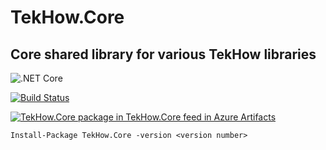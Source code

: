 # TekHow.Core 

## Core shared library for various TekHow libraries

![.NET Core](https://github.com/dynamiclynk/TekHow.Core/workflows/.NET%20Core/badge.svg) 

[![Build Status](https://dev.azure.com/tekhow/TekHow/_apis/build/status/dynamiclynk.TekHow.Core?branchName=master)](https://dev.azure.com/tekhow/TekHow/_build/latest?definitionId=1&branchName=master)

[![TekHow.Core package in TekHow.Core feed in Azure Artifacts](https://feeds.dev.azure.com/tekhow/23f4464a-0072-4a37-9f45-1172e8b5bc94/_apis/public/Packaging/Feeds/70d78358-5aba-41a5-b764-ca7420f93f75/Packages/6da1f7c7-4c8c-457b-87d4-03568263e374/Badge)](https://dev.azure.com/tekhow/TekHow/_packaging?_a=package&feed=70d78358-5aba-41a5-b764-ca7420f93f75&package=6da1f7c7-4c8c-457b-87d4-03568263e374&preferRelease=true)

`Install-Package TekHow.Core -version <version number>`
